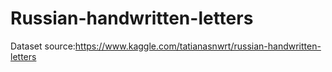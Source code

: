 # Russian-handwritten-letters

Dataset source:https://www.kaggle.com/tatianasnwrt/russian-handwritten-letters
